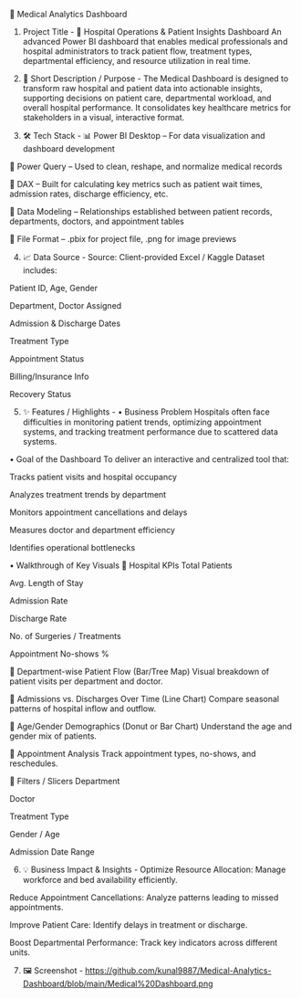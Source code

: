 🏥 Medical Analytics Dashboard
1. Project Title -
🏥 Hospital Operations & Patient Insights Dashboard
An advanced Power BI dashboard that enables medical professionals and hospital administrators to track patient flow, treatment types, departmental efficiency, and resource utilization in real time.

2. 📌 Short Description / Purpose -
The Medical Dashboard is designed to transform raw hospital and patient data into actionable insights, supporting decisions on patient care, departmental workload, and overall hospital performance. It consolidates key healthcare metrics for stakeholders in a visual, interactive format.

3. 🛠️ Tech Stack -
📊 Power BI Desktop – For data visualization and dashboard development

📂 Power Query – Used to clean, reshape, and normalize medical records

🧠 DAX – Built for calculating key metrics such as patient wait times, admission rates, discharge efficiency, etc.

📝 Data Modeling – Relationships established between patient records, departments, doctors, and appointment tables

📁 File Format – .pbix for project file, .png for image previews

4. 📈 Data Source -
Source: Client-provided Excel / Kaggle
Dataset includes:

Patient ID, Age, Gender

Department, Doctor Assigned

Admission & Discharge Dates

Treatment Type

Appointment Status

Billing/Insurance Info

Recovery Status

5. ✨ Features / Highlights - 
• Business Problem
Hospitals often face difficulties in monitoring patient trends, optimizing appointment systems, and tracking treatment performance due to scattered data systems.

• Goal of the Dashboard
To deliver an interactive and centralized tool that:

Tracks patient visits and hospital occupancy

Analyzes treatment trends by department

Monitors appointment cancellations and delays

Measures doctor and department efficiency

Identifies operational bottlenecks

• Walkthrough of Key Visuals
🔹 Hospital KPIs
Total Patients

Avg. Length of Stay

Admission Rate

Discharge Rate

No. of Surgeries / Treatments

Appointment No-shows %

🔹 Department-wise Patient Flow (Bar/Tree Map)
Visual breakdown of patient visits per department and doctor.

🔹 Admissions vs. Discharges Over Time (Line Chart)
Compare seasonal patterns of hospital inflow and outflow.

🔹 Age/Gender Demographics (Donut or Bar Chart)
Understand the age and gender mix of patients.

🔹 Appointment Analysis
Track appointment types, no-shows, and reschedules.

🔹 Filters / Slicers
Department

Doctor

Treatment Type

Gender / Age

Admission Date Range

6. 💡 Business Impact & Insights - 
Optimize Resource Allocation: Manage workforce and bed availability efficiently.

Reduce Appointment Cancellations: Analyze patterns leading to missed appointments.

Improve Patient Care: Identify delays in treatment or discharge.

Boost Departmental Performance: Track key indicators across different units.

7. 🖼️ Screenshot - https://github.com/kunal9887/Medical-Analytics-Dashboard/blob/main/Medical%20Dashboard.png
